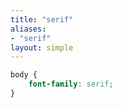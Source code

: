 ```yaml
---
title: "serif"
aliases:
- "serif"
layout: simple
---
```


```css
body {
    font-family: serif;
}
```